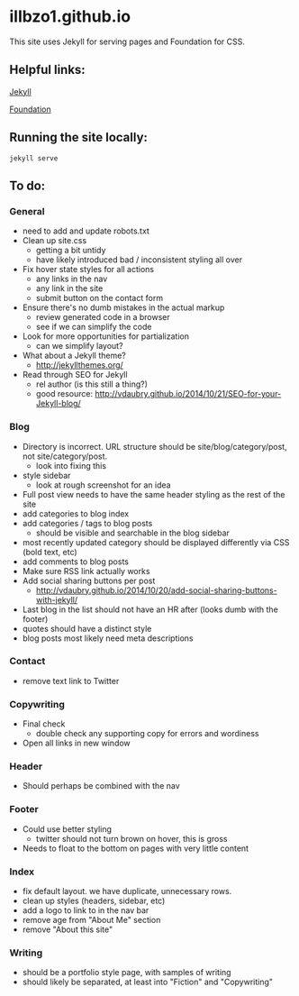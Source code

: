 # illbzo1.github.io
This site uses Jekyll for serving pages and Foundation for CSS.

## Helpful links:

[Jekyll](http://jekyllrb.com/)

[Foundation](http://foundation.zurb.com/)

## Running the site locally:

    jekyll serve

## To do:

### General
  * need to add and update robots.txt
  * Clean up site.css
    - getting a bit untidy
    - have likely introduced bad / inconsistent styling all over
  * Fix hover state styles for all actions
    - any links in the nav
    - any link in the site
    - submit button on the contact form
  * Ensure there's no dumb mistakes in the actual markup
    - review generated code in a browser
    - see if we can simplify the code
  * Look for more opportunities for partialization
    - can we simplify layout?
  * What about a Jekyll theme?
    - http://jekyllthemes.org/
  * Read through SEO for Jekyll
    - rel author (is this still a thing?)
    - good resource: http://vdaubry.github.io/2014/10/21/SEO-for-your-Jekyll-blog/

### Blog
  * Directory is incorrect. URL structure should be site/blog/category/post, not site/category/post.
    - look into fixing this
  * style sidebar
    - look at rough screenshot for an idea
  * Full post view needs to have the same header styling as the rest of the site
  * add categories to blog index
  * add categories / tags to blog posts
    - should be visible and searchable in the blog sidebar
  * most recently updated category should be displayed differently via CSS (bold text, etc)
  * add comments to blog posts
  * Make sure RSS link actually works
  * Add social sharing buttons per post
    - http://vdaubry.github.io/2014/10/20/add-social-sharing-buttons-with-jekyll/
  * Last blog in the list should not have an HR after (looks dumb with the footer)
  * quotes should have a distinct style
  * blog posts most likely need meta descriptions

### Contact
  * remove text link to Twitter

### Copywriting
  * Final check
    - double check any supporting copy for errors and wordiness
  * Open all links in new window

### Header
  * Should perhaps be combined with the nav

### Footer
  * Could use better styling
    - twitter should not turn brown on hover, this is gross
  * Needs to float to the bottom on pages with very little content

### Index
  * fix default layout. we have duplicate, unnecessary rows.
  * clean up styles (headers, sidebar, etc)
  * add a logo to link to in the nav bar
  * remove age from "About Me" section
  * remove "About this site"

### Writing
  * should be a portfolio style page, with samples of writing
  * should likely be separated, at least into "Fiction" and "Copywriting"

